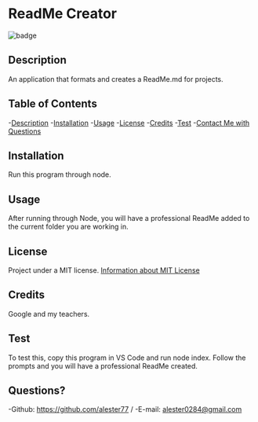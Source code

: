  # ReadMe Creator

  ![badge](https://img.shields.io/badge/license-MIT-brightgreen)

  ## Description
  An application that formats and creates a ReadMe.md for projects.

  ## Table of Contents
  -[Description](#description)
  -[Installation](#installation)
  -[Usage](#usage)
  -[License](#license)
  -[Credits](#contributing)
  -[Test](#test)
  -[Contact Me with Questions](#questions)

  ## Installation
  Run this program through node.

  ## Usage
  After running through Node, you will have a professional ReadMe added to the current folder you are working in.
  
  ## License
  Project under a MIT license. 
  [Information about MIT License](https://choosealicense.com/licenses/mit/)

  ## Credits
  Google and my teachers.

  ## Test
  To test this, copy this program in VS Code and run node index. Follow the prompts and you will have a professional ReadMe created.

  ## Questions?
  -Github: https://github.com/alester77
  /
  -E-mail: alester0284@gmail.com

